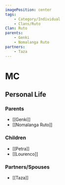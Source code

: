 ```yaml
---
imagePosition: center
tags:
    - Category/Individual
    - Clans/Ruto
Clan: Ruto
parents:
    - Genki
    - Nomalanga Ruto
partners:
    - Taza
---
```


# MC

## Personal Life

### Parents

-   [[Genki]]
-   [[Nomalanga Ruto]]

### Children

-   [[Petra]]
-   [[Lourenco]]

### Partners/Spouses

-   [[Taza]]
